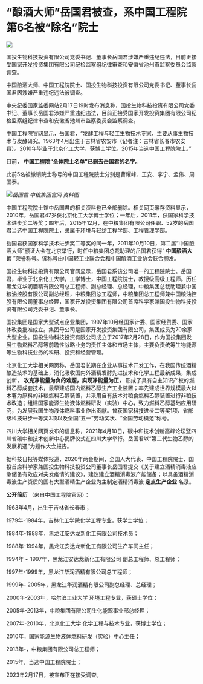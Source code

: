 # “酿酒大师”岳国君被查，系中国工程院第6名被“除名”院士

![](https://inews.gtimg.com/newsapp_bt/0/15673298044/1000)

国投生物科技投资有限公司党委书记、董事长岳国君涉嫌严重违纪违法，目前正接受国家开发投资集团有限公司纪检监察组纪律审查和安徽省池州市监察委员会监察调查。

中国酿酒大师、中国工程院院士、国投生物科技投资有限公司党委书记、董事长岳国君因涉嫌严重违纪违法被调查。

中央纪委国家监委网站2月17日19时发布消息称，国投生物科技投资有限公司党委书记、董事长岳国君涉嫌严重违纪违法，目前正接受国家开发投资集团有限公司纪检监察组纪律审查和安徽省池州市监察委员会监察调查。

中国工程院官网显示，岳国君，“发酵工程与轻工生物技术专家，主要从事生物技术与发酵研究。1963年4月出生于吉林省农安市（记者注：吉林省长春市农安县）。2010年毕业于北京化工大学，获博士学位。2015年当选中国工程院院士。”

目前， **中国工程院“全体院士名单”已删去岳国君的名字。**

此前5名被撤销院士称号的中国工程院院士分别是曹耀峰、王安、李宁、孟伟、周国泰。

![](https://inews.gtimg.com/newsapp_bt/0/15673298058/1000)_岳国君 中粮集团官网 资料图_

中国工程院院士馆中岳国君的相关资料也已全部删除。相关网页缓存资料显示，2010年，岳国君47岁获北京化工大学博士学位；一年后，2011年，获国家科学技术进步奖二等奖；四年后，2015年12月，在中粮集团有限公司任职、52岁的岳国君当选中国工程院院士，隶属于环境与轻纺工程学部、工程管理学部。

岳国君获国家科学技术进步奖二等奖的同一年，2011年10月10日，第二届“中国酿酒大师”颁证大会在北京举行，时任中粮集团总裁助理的岳国君获得“
**中国酿酒大师** ”荣誉称号。该称号由中国轻工业联合会和中国酿酒工业协会联合颁发。

国投生物科技投资有限公司官网显示，岳国君系该公司唯一的工程院院士。岳国君，毕业于北京化工大学，工学博士，中国工程院院士，教授级高级工程师。历任黑龙江华润酒精有限公司总工程师、副总经理、总经理，中粮集团总裁助理兼中国粮油控股有限公司副总经理，中粮集团总工程师，中粮集团总工程师兼中国粮油控股有限公司董事总经理，国家开发投资集团有限公司首席科学家兼国投生物科技投资有限公司党委书记、董事长。

国投集团是国家大型试点企业集团，1997年10月经国家计委、国家经贸委、国家体改委批准成立。集团母公司是国家开发投资集团有限公司，集团成员为70余家大型企业。国投生物科技投资有限公司成立于2017年2月28日，作为国投集团发展生物燃料乙醇等前瞻性战略业务的责任主体和市场主体，主要负责统筹生物能源等生物科技业务的科研、投资和经营管理。

北京化工大学相关网页称，岳国君长期在企业从事技术开发工作，在我国传统酒精酿造技术的基础上，消化吸收国内外酒精发酵先进技术和化学工程最新成果，集成创新，
**攻克净能量为负的难题，实现净能量为正，**
形成了具有自主知识产权的燃料乙醇成套技术，最早建成国内燃料乙醇生产工业装置；率先建成世界规模最大以木薯为原料的非粮燃料乙醇装置，并采用自有技术对粮食燃料乙醇装置进行非粮技术改造；组建国家能源生物液体燃料研发（实验）中心，致力燃料乙醇基础应用研究，为发展我国生物液体燃料事业作出贡献。曾获国家科技进步二等奖1项、省部级科技进步一等奖3项以及全国“五一”劳动奖状、“全国劳动模范”称号。

四川大学相关网页发布的信息称，2021年4月10日，碳中和技术创新高峰论坛暨四川省碳中和技术创新中心揭牌仪式在四川大学举行。岳国君以“第二代生物乙醇的发展机遇”为题作大会报告。

据科技日报等媒体报道，2020年两会期间，全国人大代表、中国工程院院士、国投首席科学家兼国投生物科技投资公司董事长岳国君提交《关于建立酒精消毒液应急储备有效应对突发疫情的建议》，建议建立酒精消毒液产能储备；以具备酒精消毒液生产资质的国有大型酒精生产企业为主制定酒精消毒液
**定点生产企业** 名录。

**公开简历** （来自中国工程院官网）：

1963年4月，出生于吉林省长春市；

1979年-1984年，吉林化工学院化学工程专业，获学士学位；

1984年-1988年，黑龙江安达龙新化工有限公司技术员；

1988年-1994年，黑龙江安达龙新化工有限公司生产车间主任；

1994年 ~ 1997年，黑龙江安达龙新化工有限公司 副总工程师、总工程师；

1997年-1999年，黑龙江华润酒精有限公司总工程师；

1999年- 2005年，黑龙江华润酒精有限公司副总经理、总经理；

2000年-2003年，哈尔滨工业大学 环境工程专业，获硕士学位；

2005年-2013年，中粮集团有限公司生化能源事业部总经理；

2007年-2010年，北京化工大学 化学工程与技术专业，获博士学位；

2010年，国家能源生物液体燃料研发（实验）中心主任；

2013年-，中粮集团有限公司总工程师；

2015年，当选中国工程院院士；

2023年2月17日，被宣布正在接受调查。


